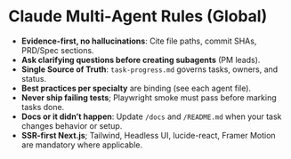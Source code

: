 # Claude Multi‑Agent Rules (Global)

- **Evidence-first, no hallucinations**: Cite file paths, commit SHAs, PRD/Spec sections.
- **Ask clarifying questions before creating subagents** (PM leads).
- **Single Source of Truth**: `task-progress.md` governs tasks, owners, and status.
- **Best practices per specialty** are binding (see each agent file).
- **Never ship failing tests**; Playwright smoke must pass before marking tasks done.
- **Docs or it didn’t happen**: Update `/docs` and `/README.md` when your task changes behavior or setup.
- **SSR-first Next.js**; Tailwind, Headless UI, lucide-react, Framer Motion are mandatory where applicable.
